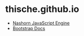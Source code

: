 # thische.github.io

- [Nashorn JavaScript Engine](https://github.com/JetBrains/jdk8u_nashorn)
- [Bootstrap Docs](https://getbootstrap.com/docs/4.3/getting-started/introduction/)

